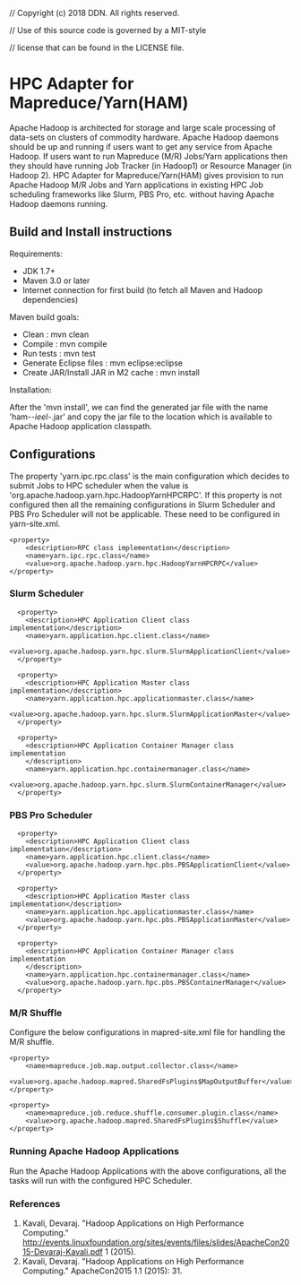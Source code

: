// Copyright (c) 2018 DDN. All rights reserved.

// Use of this source code is governed by a MIT-style

// license that can be found in the LICENSE file.

# HPC Adapter for Mapreduce/Yarn(HAM)

Apache Hadoop is architected for storage and large scale processing of data-sets on clusters of commodity hardware. Apache Hadoop daemons should be up and running if users want to get any service from Apache Hadoop. If users want to run Mapreduce (M/R) Jobs/Yarn applications then they should have running Job Tracker (in Hadoop1) or Resource Manager (in Hadoop 2). HPC Adapter for Mapreduce/Yarn(HAM) gives provision to run Apache Hadoop M/R Jobs and Yarn applications in existing HPC Job scheduling frameworks like Slurm, PBS Pro, etc. without having Apache Hadoop daemons running.


## Build and Install instructions

Requirements:

* JDK 1.7+
* Maven 3.0 or later
* Internet connection for first build (to fetch all Maven and Hadoop dependencies)

Maven build goals:

 * Clean				: mvn clean
 * Compile				: mvn compile
 * Run tests				: mvn test
 * Generate Eclipse files		: mvn eclipse:eclipse
 * Create JAR/Install JAR in M2 cache   : mvn install

Installation:

After the 'mvn install', we can find the generated jar file with the name 'ham-*-ieel-*.jar' and copy the jar file to the location which is available to Apache Hadoop application classpath.

## Configurations

The property 'yarn.ipc.rpc.class' is the main configuration which decides to submit Jobs to HPC scheduler when the value is 'org.apache.hadoop.yarn.hpc.HadoopYarnHPCRPC'. If this property is not configured then all the remaining configurations in Slurm Scheduler and PBS Pro Scheduler will not be applicable. These need to be configured in yarn-site.xml.

```
<property>
	<description>RPC class implementation</description>
	<name>yarn.ipc.rpc.class</name>
	<value>org.apache.hadoop.yarn.hpc.HadoopYarnHPCRPC</value>
</property>
```

### Slurm Scheduler

```
  <property>
	<description>HPC Application Client class implementation</description>
	<name>yarn.application.hpc.client.class</name>
	<value>org.apache.hadoop.yarn.hpc.slurm.SlurmApplicationClient</value>
  </property>
	
  <property>
	<description>HPC Application Master class implementation</description>
	<name>yarn.application.hpc.applicationmaster.class</name>
	<value>org.apache.hadoop.yarn.hpc.slurm.SlurmApplicationMaster</value>
  </property>
	
  <property>
	<description>HPC Application Container Manager class implementation
	</description>
	<name>yarn.application.hpc.containermanager.class</name>
	<value>org.apache.hadoop.yarn.hpc.slurm.SlurmContainerManager</value>
  </property>
```

### PBS Pro Scheduler

```
  <property>
	<description>HPC Application Client class implementation</description>
	<name>yarn.application.hpc.client.class</name>
	<value>org.apache.hadoop.yarn.hpc.pbs.PBSApplicationClient</value>
  </property>
	
  <property>
	<description>HPC Application Master class implementation</description>
	<name>yarn.application.hpc.applicationmaster.class</name>
	<value>org.apache.hadoop.yarn.hpc.pbs.PBSApplicationMaster</value>
  </property>
	
  <property>
	<description>HPC Application Container Manager class implementation
	</description>
	<name>yarn.application.hpc.containermanager.class</name>
	<value>org.apache.hadoop.yarn.hpc.pbs.PBSContainerManager</value>
  </property>
```

### M/R Shuffle

Configure the below configurations in mapred-site.xml file for handling the M/R shuffle.

```
<property>
	<name>mapreduce.job.map.output.collector.class</name>
	<value>org.apache.hadoop.mapred.SharedFsPlugins$MapOutputBuffer</value>
</property>

<property>
	<name>mapreduce.job.reduce.shuffle.consumer.plugin.class</name>
	<value>org.apache.hadoop.mapred.SharedFsPlugins$Shuffle</value>
</property>
```

### Running Apache Hadoop Applications

Run the Apache Hadoop Applications with the above configurations, all the tasks will run with the configured HPC Scheduler.

### References

1. Kavali, Devaraj. "Hadoop Applications on High Performance Computing." http://events.linuxfoundation.org/sites/events/files/slides/ApacheCon2015-Devaraj-Kavali.pdf 1 (2015).
2. Kavali, Devaraj. "Hadoop Applications on High Performance Computing." ApacheCon2015 1.1 (2015): 31.
